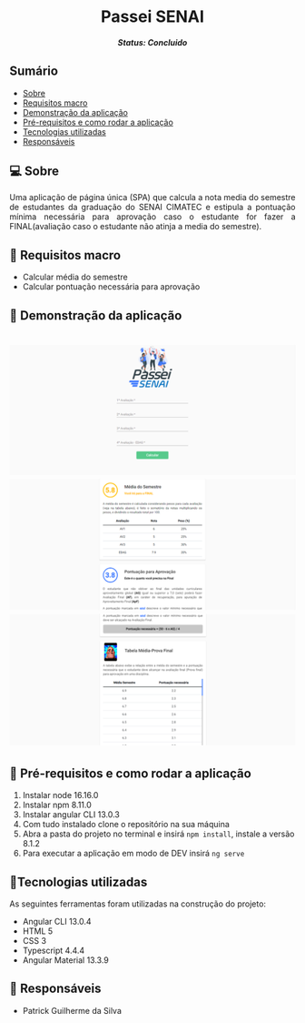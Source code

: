 <h1 align="center">Passei SENAI</h1><!--Nome curto e objetivo-->
<h5 align="center">Status: Concluido </h5><!--Concluido, Em andamento ou Finalizado-->


<h2>Sumário</h2>
<!--Sumário que leva as sessões do readme-->
<ul>
    <li><a href="#sobre">Sobre</a></li>
    <li><a href="#requisitosmacro">Requisitos macro</a></li>
    <li><a href="#demo">Demonstração da aplicação</a></li>
    <li><a href="#prereq">Pré-requisitos e como rodar a aplicação</a></li>
    <li><a href="#tec">Tecnologias utilizadas</a></li>
    <li><a href="#autor">Responsáveis</a></li>
</ul>


<h2 id="sobre">💻 Sobre</h2>
<!--Descrição do contexto e produto do projeto - Consulte o documento F001-NDSI-Levantamento de Macro Requisitos-->
<p align="justify">
Uma aplicação de página única (SPA) que calcula a nota media do semestre de estudantes da graduação do SENAI CIMATEC e estipula a pontuação mínima necessária para aprovação caso o estudante for fazer a FINAL(avaliação caso o estudante não atinja a media do semestre). 
</p>


<h2 id="requisitosmacro">📝 Requisitos macro</h2>
<!--Lista de todos as funcionalidades do sistema (nível macro)-->
<ul>
    <li>Calcular média do semestre</li>
    <li>Calcular pontuação necessária para aprovação</li>
</ul>


<h2 id="demo">🎥 Demonstração da aplicação</h2>
<!--Conjunto de prints da aplicação-->
<h1 align="center">
    <img title="Imagem 1" src="./src/assets/print1.png/"/>
    <img title="Imagem 2" src="./src/assets/print2.png/"/>
    <img title="Imagem 3" src="./src/assets/print3.png/"/>
</h1>


<h2 id="prereq">📀 Pré-requisitos e como rodar a aplicação</h2>
<!--Descrição do pré requisito de instalação na maquina em forma de passo a passo-->
<ol>
    <li>Instalar node 16.16.0</li>
    <li>Instalar npm 8.11.0</li>
    <li>Instalar angular CLI 13.0.3</li>
    <li>Com tudo instalado clone o repositório na sua máquina</li>
    <li>Abra a pasta do projeto no terminal e insirá <code>npm install</code>, instale a versão 8.1.2</li>
    <li>Para executar a aplicação em modo de DEV insirá <code>ng serve</code></li>
</ol>


<h2 id="tec">🔨Tecnologias utilizadas</h2>
<!--Descrição das tecnologias utilizadas (linguagem, biblioteca, framework etc)-->
<p>As seguintes ferramentas foram utilizadas na construção do projeto:</p>
<ul>
    <li>Angular CLI 13.0.4</li>
    <li>HTML 5</li>
    <li>CSS 3</li>
    <li>Typescript 4.4.4</li>
    <li>Angular Material 13.3.9</li>
</ul>


<h2 id="autor">👦 Responsáveis</h2>
<!--Listagem dos responsáveis pelo projeto-->
<ul>
   <li>Patrick Guilherme da Silva</li>
<ul>
